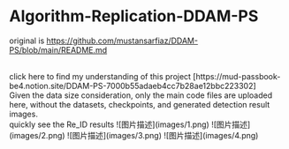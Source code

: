 # Algorithm-Replication-DDAM-PS
original is https://github.com/mustansarfiaz/DDAM-PS/blob/main/README.md

<br>
click here to find my understanding of this project
[https://mud-passbook-be4.notion.site/DDAM-PS-7000b55adaeb4cc7b28ae12bbc223302]

<br>
Given the data size consideration, only the main code files are uploaded here, without the datasets, checkpoints, and generated detection result images.

<br>
quickly see the Re_ID results
![图片描述](images/1.png)
![图片描述](images/2.png)
![图片描述](images/3.png)
![图片描述](images/4.png)
